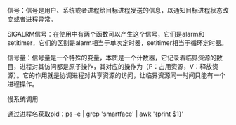 信号：信号是用户、系统或者进程给目标进程发送的信息，以通知目标进程状态改变或者进程异常。



SIGALRM信号：在使用中有两个函数可以产生这个信号，它们是alarm和setitimer，它们的区别是alarm相当于单次定时器，setitimer相当于循环定时器。





信号量：信号量是一个特殊的变量，本质是一个计数器，它记录着临界资源的数目，进程对其访问都是原子操作，其对应的操作为（P：占用资源，V：释放资源）。它的作用就是协调进程对共享资源的访问，让临界资源同一时间只能有一个进程操作。





慢系统调用





通过进程名获取pid：ps -e | grep 'smartface' | awk '{print $1}'